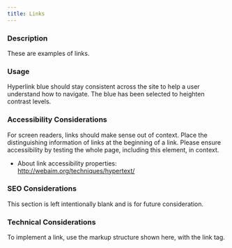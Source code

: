 ```yaml
---
title: Links
---
```


### Description
These are examples of links.

### Usage
Hyperlink blue should stay consistent across the site to help a user understand how to navigate. The blue has been selected to heighten contrast levels.

### Accessibility Considerations
For screen readers, links should make sense out of context. Place the distinguishing information of links at the beginning of a link. Please ensure accessibility by testing the whole page, including this element, in context.

* About link accessibility properties: http://webaim.org/techniques/hypertext/

### SEO Considerations
This section is left intentionally blank and is for future consideration.

### Technical Considerations
To implement a link, use the markup structure shown here, with the link tag.
